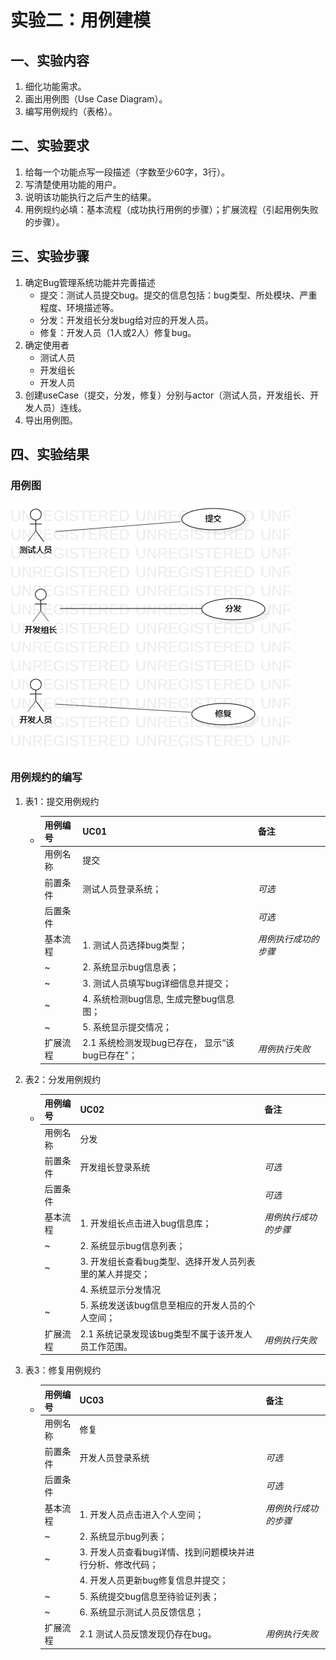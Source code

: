 # 实验二：用例建模

## 一、实验内容

1. 细化功能需求。
2. 画出用例图（Use Case Diagram）。
3. 编写用例规约（表格）。



## 二、实验要求

1. 给每一个功能点写一段描述（字数至少60字，3行）。
2. 写清楚使用功能的用户。
3. 说明该功能执行之后产生的结果。
4. 用例规约必填：基本流程（成功执行用例的步骤）；扩展流程（引起用例失败的步骤）。



## 三、实验步骤

1. 确定Bug管理系统功能并完善描述
   - 提交：测试人员提交bug。提交的信息包括：bug类型、所处模块、严重程度、环境描述等。
   - 分发：开发组长分发bug给对应的开发人员。
   - 修复：开发人员（1人或2人）修复bug。
2. 确定使用者
   - 测试人员
   - 开发组长
   - 开发人员
3. 创建useCase（提交，分发，修复）分别与actor（测试人员，开发组长、开发人员）连线。
4. 导出用例图。



## 四、实验结果



### 用例图

  ![lab_02 用例图](./lab_02_UseCaseDiagram1.png)



### 用例规约的编写



1. 表1：提交用例规约

   + | 用例编号 | UC01                                            | 备注                 |
     | -------- | :---------------------------------------------- | -------------------- |
     | 用例名称 | 提交                                            |                      |
     | 前置条件 | 测试人员登录系统；                              | *可选*               |
     | 后置条件 |                                                 | *可选*               |
     | 基本流程 | 1. 测试人员选择bug类型；                        | *用例执行成功的步骤* |
     | ~        | 2. 系统显示bug信息表；                          |                      |
     | ~        | 3. 测试人员填写bug详细信息并提交；              |                      |
     | ~        | 4. 系统检测bug信息, 生成完整bug信息图；         |                      |
     | ~        | 5. 系统显示提交情况；                           |                      |
     | 扩展流程 | 2.1 系统检测发现bug已存在， 显示“该bug已存在”； | *用例执行失败*       |



2. 表2：分发用例规约  

   + | 用例编号 | UC02                                                     | 备注                 |
     | -------- | :------------------------------------------------------- | -------------------- |
     | 用例名称 | 分发                                                     |                      |
     | 前置条件 | 开发组长登录系统                                         | *可选*               |
     | 后置条件 |                                                          | *可选*               |
     | 基本流程 | 1. 开发组长点击进入bug信息库；                           | *用例执行成功的步骤* |
     | ~        | 2. 系统显示bug信息列表；                                 |                      |
     | ~        | 3. 开发组长查看bug类型、选择开发人员列表里的某人并提交； |                      |
     |          | 4. 系统显示分发情况                                      |                      |
     | ~        | 5. 系统发送该bug信息至相应的开发人员的个人空间；         |                      |
     | 扩展流程 | 2.1 系统记录发现该bug类型不属于该开发人员工作范围。      | *用例执行失败*       |



3. 表3：修复用例规约

   + | 用例编号 | UC03                                                        | 备注                 |
     | -------- | :---------------------------------------------------------- | -------------------- |
     | 用例名称 | 修复                                                        |                      |
     | 前置条件 | 开发人员登录系统                                            | *可选*               |
     | 后置条件 |                                                             | *可选*               |
     | 基本流程 | 1. 开发人员点击进入个人空间；                               | *用例执行成功的步骤* |
     | ~        | 2. 系统显示bug列表；                                        |                      |
     | ~        | 3.  开发人员查看bug详情、找到问题模块并进行分析、修改代码； |                      |
     |          | 4. 开发人员更新bug修复信息并提交；                          |                      |
     | ~        | 5. 系统提交bug信息至待验证列表；                            |                      |
     | ~        | 6.  系统显示测试人员反馈信息；                              |                      |
     | 扩展流程 | 2.1 测试人员反馈发现仍存在bug。                             | *用例执行失败*       |

